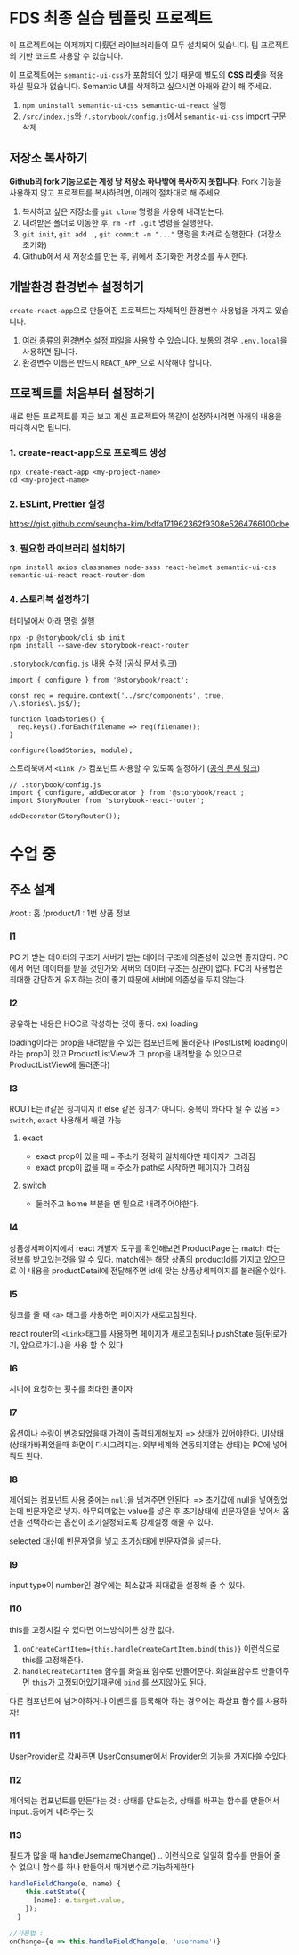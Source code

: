 # FDS 최종 실습 템플릿 프로젝트

이 프로젝트에는 이제까지 다뤘던 라이브러리들이 모두 설치되어 있습니다. 팀 프로젝트의 기반 코드로 사용할 수 있습니다.

이 프로젝트에는 `semantic-ui-css`가 포함되어 있기 때문에 별도의 **CSS 리셋**을 적용하실 필요가 없습니다. Semantic UI를 삭제하고 싶으시면 아래와 같이 해 주세요.

1. `npm uninstall semantic-ui-css semantic-ui-react` 실행
2. `/src/index.js`와 `/.storybook/config.js`에서 `semantic-ui-css` import 구문 삭제

## 저장소 복사하기

**Github의 fork 기능으로는 계정 당 저장소 하나밖에 복사하지 못합니다.** Fork 기능을 사용하지 않고 프로젝트를 복사하려면, 아래의 절차대로 해 주세요.

1. 복사하고 싶은 저장소를 `git clone` 명령을 사용해 내려받는다.
1. 내려받은 폴더로 이동한 후, `rm -rf .git` 명령을 실행한다.
1. `git init`, `git add .`, `git commit -m "..."` 명령을 차례로 실행한다. (저장소 초기화)
1. Github에서 새 저장소를 만든 후, 위에서 초기화한 저장소를 푸시한다.

## 개발환경 환경변수 설정하기

`create-react-app`으로 만들어진 프로젝트는 자체적인 환경변수 사용법을 가지고 있습니다.

1. [여러 종류의 환경변수 설정 파일](https://facebook.github.io/create-react-app/docs/adding-custom-environment-variables#what-other-env-files-can-be-used)을 사용할 수 있습니다. 보통의 경우 `.env.local`을 사용하면 됩니다.
1. 환경변수 이름은 반드시 `REACT_APP_`으로 시작해야 합니다.

## 프로젝트를 처음부터 설정하기

새로 만든 프로젝트를 지금 보고 계신 프로젝트와 똑같이 설정하시려면 아래의 내용을 따라하시면 됩니다.

### 1. create-react-app으로 프로젝트 생성

```
npx create-react-app <my-project-name>
cd <my-project-name>
```

### 2. ESLint, Prettier 설정

https://gist.github.com/seungha-kim/bdfa171962362f9308e5264766100dbe

### 3. 필요한 라이브러리 설치하기

```
npm install axios classnames node-sass react-helmet semantic-ui-css semantic-ui-react react-router-dom
```

### 4. 스토리북 설정하기

터미널에서 아래 명령 실행

```
npx -p @storybook/cli sb init
npm install --save-dev storybook-react-router
```

`.storybook/config.js` 내용 수정 ([공식 문서 링크](https://storybook.js.org/basics/writing-stories/#loading-stories-dynamically))

```
import { configure } from '@storybook/react';

const req = require.context('../src/components', true, /\.stories\.js$/);

function loadStories() {
  req.keys().forEach(filename => req(filename));
}

configure(loadStories, module);
```

스토리북에서 `<Link />` 컴포넌트 사용할 수 있도록 설정하기 ([공식 문서 링크](https://github.com/gvaldambrini/storybook-router/tree/master/packages/react))

```
// .storybook/config.js
import { configure, addDecorator } from '@storybook/react';
import StoryRouter from 'storybook-react-router';

addDecorator(StoryRouter());
```

# 수업 중

## 주소 설계

/root : 홈
/product/1 : 1번 상품 정보

### I1

PC 가 받는 데이터의 구조가 서버가 받는 데이터 구조에 의존성이 있으면 좋지않다.
PC에서 어떤 데이터를 받을 것인가와 서버의 데이터 구조는 상관이 없다.
PC의 사용법은 최대한 간단하게 유지하는 것이 좋기 때문에 서버에 의존성을 두지 않는다.

### I2

공유하는 내용은 HOC로 작성하는 것이 좋다.
ex) loading

loading이라는 prop을 내려받을 수 있는 컴포넌트에 둘러준다 (PostList에 loading이라는 prop이 있고 ProductListView가 그 prop을 내려받을 수 있으므로 ProductListView에 둘러준다)

### I3

ROUTE는 if같은 칭긔이지 if else 같은 칭긔가 아니다. 중복이 와다다 될 수 있음 => `switch`, `exact` 사용해서 해결 가능

1. exact

   - exact prop이 있을 때 = 주소가 정확히 일치해야만 페이지가 그려짐
   - exact prop이 없을 때 = 주소가 path로 시작하면 페이지가 그려짐

1. switch
   - 둘러주고 home 부분을 맨 밑으로 내려주어야한다.

### I4

상품상세페이지에서 react 개발자 도구를 확인해보면 ProductPage 는 match 라는 정보를 받고있는것을 알 수 있다.
match에는 해당 상품의 productId를 가지고 있으므로 이 내용을 productDetail에 전달해주면 id에 맞는 상품상세페이지를 불러올수있다.

### I5

링크를 줄 때 `<a>` 태그를 사용하면 페이지가 새로고침된다.

react router의 `<Link>`태그를 사용하면 페이지가 새로고침되나 pushState 등(뒤로가기, 앞으로가기..)을 사용 할 수 있다

### I6

서버에 요청하는 횟수를 최대한 줄이자

### I7

옵션이나 수량이 변경되었을때 가격이 출력되게해보자 => 상태가 있어야한다.
UI상태(상태가바뀌었을때 화면이 다시그려지는. 외부세계와 연동되지않는 상태)는 PC에 넣어줘도 된다.

### I8

제어되는 컴포넌트 사용 중에는 `null`을 넘겨주면 안된다. => 초기값에 null을 넣어줬었는데 빈문자열로 넣자.
아무의미없는 value를 넣은 후 초기상태에 빈문자열을 넣어서 옵션을 선택하라는 옵션이 초기설정되도록 강제설정 해줄 수 있다.

selected 대신에 빈문자열을 넣고 초기상태에 빈문자열을 넣는다.

### I9

input type이 number인 경우에는 최소값과 최대값을 설정해 줄 수 있다.

### I10

this를 고정시킬 수 있다면 어느방식이든 상관 없다.

1. `onCreateCartItem={this.handleCreateCartItem.bind(this)}` 이런식으로 this를 고정해준다.
1. `handleCreateCartItem` 함수를 화살표 함수로 만들어준다. 화살표함수로 만들어주면 `this`가 고정되어있기때문에 `bind` 를 쓰지않아도 된다.

다른 컴포넌트에 넘겨야하거나 이벤트를 등록해야 하는 경우에는 화살표 함수를 사용하자!

### I11

UserProvider로 감싸주면 UserConsumer에서 Provider의 기능을 가져다쓸 수있다.

### I12

제어되는 컴포넌트를 만든다는 것 : 상태를 만드는것, 상태를 바꾸는 함수를 만들어서 input..등에게 내려주는 것

### I13

필드가 많을 때 handleUsernameChange() .. 이런식으로 일일히 함수를 만들어 줄 수 없으니 함수를 하나 만들어서 매개변수로 가능하게한다

```js
handleFieldChange(e, name) {
    this.setState({
      [name]: e.target.value,
    });
  }

//사용법 :
onChange={e => this.handleFieldChange(e, 'username')}
```
